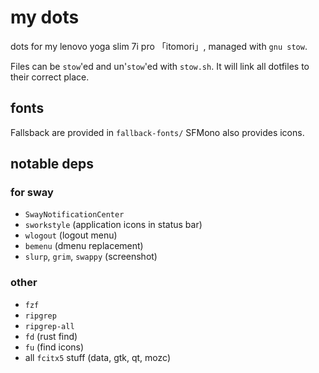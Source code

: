 # my dots

dots for my lenovo yoga slim 7i pro 「itomori」, managed with `gnu stow`.

Files can be `stow`'ed and un'`stow`'ed with `stow.sh`.
It will link all dotfiles to their correct place.

## fonts
Fallsback are provided in `fallback-fonts/`
SFMono also provides icons.

## notable deps
### for sway
+ `SwayNotificationCenter`
+ `sworkstyle` (application icons in status bar)
+ `wlogout` (logout menu)
+ `bemenu` (dmenu replacement)
+ `slurp`, `grim`, `swappy` (screenshot)

### other
+ `fzf`
+ `ripgrep`
+ `ripgrep-all`
+ `fd` (rust find)
+ `fu` (find icons)
+ all `fcitx5` stuff (data, gtk, qt, mozc)
